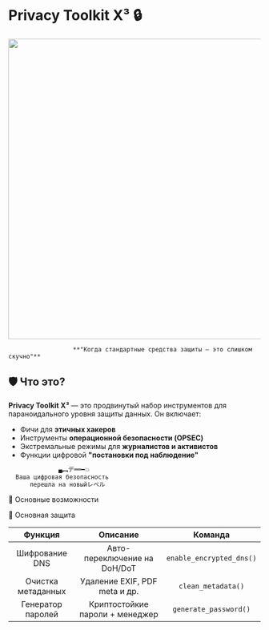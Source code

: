 # Privacy Toolkit X³ 🔒

<div id="header" align="center">
  <img src="https://i.giphy.com/KiXiO1iR3fFhC.webp" width="600"/>
</div>

                      **"Когда стандартные средства защиты — это слишком скучно"**

## 🛡️ Что это?
**Privacy Toolkit X³** — это продвинутый набор инструментов для параноидального уровня защиты данных. Он включает:

- Фичи для **этичных хакеров**
- Инструменты **операционной безопасности (OPSEC)**
- Экстремальные режимы для **журналистов и активистов**
- Функции цифровой **"постановки под наблюдение"**

```bash
              ▄︻デ══━💥
  Ваша цифровая безопасность  
      перешла на новыйレベル
```

🌟 Основные возможности

🔐 Основная защита

| **Функция**  | **Описание**   | **Команда**   |
| :---:        |     :---:      |     :---:     |
| Шифрование DNS	   | Авто-переключение на DoH/DoT     | `enable_encrypted_dns()`    |
| Очистка метаданных     | Удаление EXIF, PDF meta и др.       | `clean_metadata()`      |
| Генератор паролей     | Криптостойкие пароли + менеджер       | `generate_password()`      |

